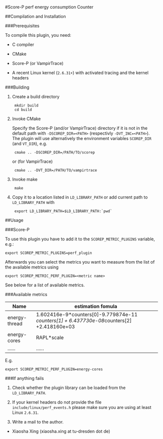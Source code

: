 #Score-P perf energy consumption Counter

##Compilation and Installation

###Prerequisites

To compile this plugin, you need:

* C compiler

* CMake

* Score-P (or VampirTrace)

* A recent Linux kernel (`2.6.31+`) with activated tracing and the kernel headers

###Building

1. Create a build directory

        mkdir build
        cd build

2. Invoke CMake

    Specify the Score-P (and/or VampirTrace) directory if it is not in the default path with
    `-DSCOREP_DIR=<PATH>` (respectivly `-DVT_INC=<PATH>`). The plugin will use alternatively the
    environment variables `SCOREP_DIR` (and `VT_DIR`), e.g.

        cmake .. -DSCOREP_DIR=/PATH/TO/scorep

    or (for VampirTrace)

        cmake .. -DVT_DIR=/PATH/TO/vampirtrace

3. Invoke make

        make

4. Copy it to a location listed in `LD_LIBRARY_PATH` or add current path to `LD_LIBRARY_PATH` with

        export LD_LIBRARY_PATH=$LD_LIBRARY_PATH:`pwd`

##Usage

###Score-P

To use this plugin you have to add it to the `SCOREP_METRIC_PLUGINS` variable, e.g.:

    export SCOREP_METRIC_PLUGINS=perf_plugin

Afterwards you can select the metrics you want to measure from the list of the available metrics
using

    export SCOREP_METRIC_PERF_PLUGIN=<metric name>

See below for a list of available metrics.

 
###Available metrics

|  Name                   |                                   estimation fomula                                        |
|-------------------------| -------------------------------------------------------------------------------------------|
|  energy-thread          |  1.602416e-9*counters[0]-9.779874e-11 *counters[1] + 6.437730e-08*counters[2] +2.418160e+03|
|  energy-cores           |  RAPL*scale                                                                                |
|  ......                 |  ......                                                                    

E.g. 

    export SCOREP_METRIC_PERF_PLUGIN=energy-cores

###If anything fails

1. Check whether the plugin library can be loaded from the `LD_LIBRARY_PATH`.

2. If your kernel headers do not provide the file `include/linux/perf_events.h` please make sure you
    are using at least Linux `2.6.31`.

3. Write a mail to the author.

* Xiaosha Xing (xiaosha.xing at tu-dresden dot de)
